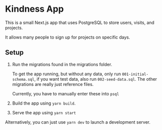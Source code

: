 # Kindness App

This is a small Next.js app that uses PostgreSQL to store
users, visits, and projects.

It allows many people to sign up for projects on specific
days.

## Setup

1. Run the migrations found in the migrations folder.

   To get the app running, but without any data, only run
   `001-initial-schema.sql`, if you want test data, also run
   `002-seed-data.sql`. The other migrations are really just
   reference files.

   Currently, you have to manually enter these into `psql`

2. Build the app using `yarn build`.

3. Serve the app using `yarn start`

Alternatively, you can just use `yarn dev` to launch a
development server.
